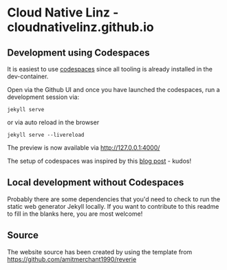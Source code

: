 # Cloud Native Linz - cloudnativelinz.github.io

## Development using Codespaces

It is easiest to use [codespaces](https://github.com/features/codespaces) since all tooling is already installed in the dev-container.

Open via the Github UI and once you have launched the codespaces, run a development session via:

```
jekyll serve
```
or via auto reload in the browser
```
jekyll serve --livereload
```

The preview is now available via http://127.0.0.1:4000/

The setup of codespaces was inspired by this [blog post](https://garethbrown.net/2022/07/01/maintaining-a-blog-with-jekyll-github-pages-codespaces) - kudos!

## Local development without Codespaces

Probably there are some dependencies that you'd need to check to run the static web generator Jekyll locally. If you want to contribute to this readme to fill in the blanks here, you are most welcome!

## Source

The website source has been created by using the template from 
https://github.com/amitmerchant1990/reverie

